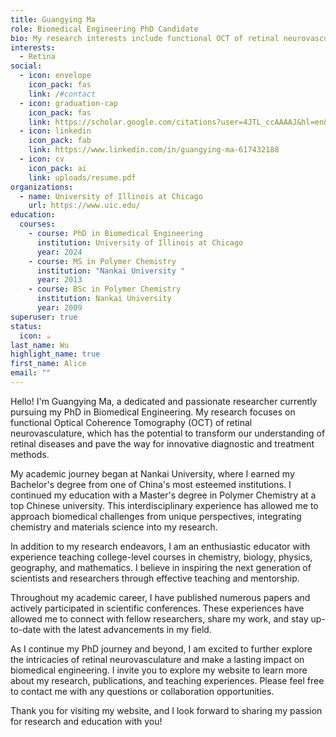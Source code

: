 ```yaml
---
title: Guangying Ma
role: Biomedical Engineering PhD Candidate
bio: My research interests include functional OCT of retinal neurovascular coupling
interests:
  - Retina
social:
  - icon: envelope
    icon_pack: fas
    link: /#contact
  - icon: graduation-cap
    icon_pack: fas
    link: https://scholar.google.com/citations?user=4JTL_ccAAAAJ&hl=en&oi=ao
  - icon: linkedin
    icon_pack: fab
    link: https://www.linkedin.com/in/guangying-ma-617432188
  - icon: cv
    icon_pack: ai
    link: uploads/resume.pdf
organizations:
  - name: University of Illinois at Chicago
    url: https://www.uic.edu/
education:
  courses:
    - course: PhD in Biomedical Engineering
      institution: University of Illinois at Chicago
      year: 2024
    - course: MS in Polymer Chemistry
      institution: "Nankai University "
      year: 2013
    - course: BSc in Polymer Chemistry
      institution: Nankai University
      year: 2009
superuser: true
status:
  icon: ☕️
last_name: Wu
highlight_name: true
first_name: Alice
email: ""
---
```

Hello! I'm Guangying Ma, a dedicated and passionate researcher currently pursuing my PhD in Biomedical Engineering. My research focuses on functional Optical Coherence Tomography (OCT) of retinal neurovasculature, which has the potential to transform our understanding of retinal diseases and pave the way for innovative diagnostic and treatment methods.

My academic journey began at Nankai University, where I earned my Bachelor's degree from one of China's most esteemed institutions. I continued my education with a Master's degree in Polymer Chemistry at a top Chinese university. This interdisciplinary experience has allowed me to approach biomedical challenges from unique perspectives, integrating chemistry and materials science into my research.

In addition to my research endeavors, I am an enthusiastic educator with experience teaching college-level courses in chemistry, biology, physics, geography, and mathematics. I believe in inspiring the next generation of scientists and researchers through effective teaching and mentorship.

Throughout my academic career, I have published numerous papers and actively participated in scientific conferences. These experiences have allowed me to connect with fellow researchers, share my work, and stay up-to-date with the latest advancements in my field.

As I continue my PhD journey and beyond, I am excited to further explore the intricacies of retinal neurovasculature and make a lasting impact on biomedical engineering. I invite you to explore my website to learn more about my research, publications, and teaching experiences. Please feel free to contact me with any questions or collaboration opportunities.

Thank you for visiting my website, and I look forward to sharing my passion for research and education with you!